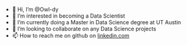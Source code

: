 - 👋 Hi, I’m @Owl-dy
- 👀 I’m interested in becoming a Data Scientist
- 🌱 I’m currently doing a Master in Data Science degree at UT Austin
- 💞️ I’m looking to collaborate on any Data Science projects
- 📫 How to reach me on github on [linkedin.com](https://www.linkedin.com/in/tom-fu-oracle/)

<!---
Owl-dy/Owl-dy is a ✨ special ✨ repository because its `README.md` (this file) appears on your GitHub profile.
You can click the Preview link to take a look at your changes.
--->
